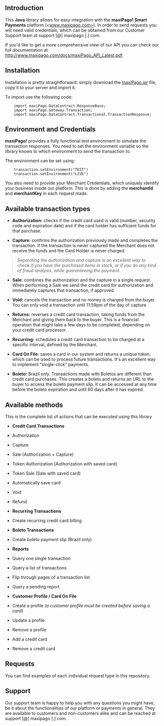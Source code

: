 ## Introduction ##

This **Java** library allows for easy integration with the **maxiPago! Smart Payments** platform (<www.maxipago.com>). In order to send requests you will need valid credentials, which can be obtained from our Customer Support team at support [@] maxipago [.] com.

If you'd like to get a more comprehensive view of our API you can check our full documentation at <http://www.maxipago.com/docs/maxiPago_API_Latest.pdf>.

 
## Installation ##

Installation is pretty straightforward: simply download the [maxiPago.jar](http://www.maxipago.com/docs/maxiPago.jar.zip) file, copy it to your server and import it.

To import use the following code:

		import maxiPago.DataContract.ResponseBase;
		import maxiPago.Gateway.Transaction; 
		import maxiPago.DataContract.Transactional.TransactionResponse;


## Environment and Credentials ##

**maxiPago!** provides a fully functional test environment to simulate the transaction responses. You need to set the environment variable so the library knows to which environment to send the transaction to.

The environment can be set using:

		transaction.setEnvironment("TEST")
		transaction.setEnvironment("LIVE") 

You also need to provide your Merchant Credentials, which uniquely identify your business inside our platform. This is done by adding the **merchantId** and **merchantKey** in each request made.


## Available transaction types ##

* **Authorization:** checks if the credit card used is valid (number, security code and expiration date) and if the card holder has sufficient funds for that purchase.

* **Capture:** confirms the authorization previously made and completes the transaction. If the transaction is never captured the Merchant does not receive the funds and the Card Holder is never charged.

>*Separating the authorization and capture is an excellent way to check if you have the purchased items in stock, or if you do any kind of fraud analysis, while guaranteeing the payment.*

* **Sale:** combines the authorization and the capture in a single request. When performing a Sale we send the credit card for authorization and immediately captures that transaction, if approved.

* **Void:** cancels the transaction and no money is charged from the buyer. You can only void a transaction until 11:59pm of the day of capture.

* **Returns:** reverses a credit card transaction, taking funds from the Merchant and giving them back to the buyer. This is a financial operation that might take a few days to be completed, depending on your credit card processor.

* **Recurring:** schedules a credit card transaction to be charged at a specific interval, defined by the Merchant.

* **Card On File:** saves a card in our system and returns a unique token, which can be used to process future transactions. It's an excellent way to implement "single-click" payments.

* **Boleto:** Brazil only. Transactions made with Boletos are different than credit card purchases. This creates a boleto and returns an URL to the buyer to access the boleto payment slip. It can be accessed at any time before the boleto expiration and until 60 days after it has expired.


## Available methods ##

This is the complete list of actions that can be executed using this library

* **Credit Card Transactions**
 * Authorization
 * Capture
 * Sale (Authorization + Capture)
 * Token Authorization (Authorization with saved card) 
 * Token Sale (Sale with saved card)
 * Automatically save card 
 * Void
 * Refund
 
 
* **Recurring Transactions**
 * Create recurring credit card billing 
 
 
* **Boleto Transactions**
 * Create boleto payment slip (Brazil only)


* **Reports**
 * Query one single transaction 
 * Query a list of transactions 
 * Flip through pages of a transaction list 
 * Query a pending report 


* **Customer Profile / Card On File**
 * Create a profile *(a customer profile must be created before saving a card)*
 * Update a profile 
 * Remove a profile 
 * Add a credit card
 * Remove a credit card

## Requests ##

You can find examples of each individual request type in this repository.


## Support ##

Our support team is happy to help you with any questions you might have, be it about the functionalities of our platform or payments in general. They are available to customers and non-customers alike and can be reached at support [@] maxipago [.] com.